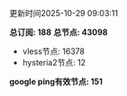 更新时间2025-10-29 09:03:11

**总订阅: 188**
**总节点: 43098**
- vless节点: 16378
- hysteria2节点: 12

**google ping有效节点: 151**
